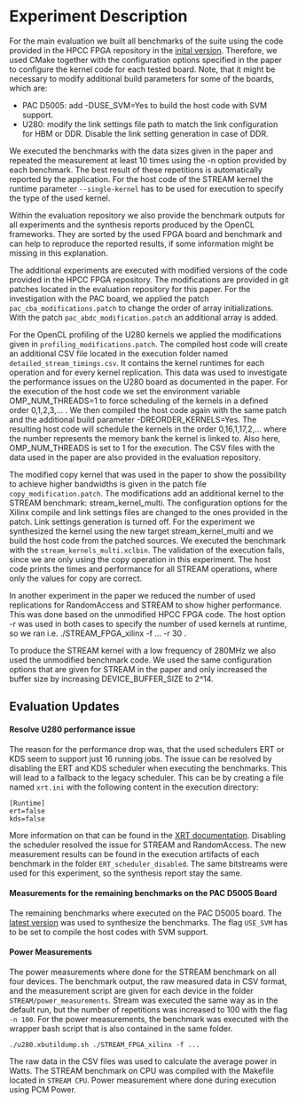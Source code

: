 # Experiment Description

For the main evaluation we built all benchmarks of the suite using the code provided in the HPCC FPGA repository in the [inital version](https://github.com/pc2/HPCC_FPGA/tree/1d8dead9d00a359e0116f0fd2c56206dcbf10d05).
Therefore, we used CMake together with the configuration options specified in the paper to configure the kernel code for each tested board.
Note, that it might be necessary to modify additional build parameters for some of the boards, which are:

- PAC D5005: add -DUSE_SVM=Yes to build the host code with SVM support.
- U280: modify the link settings file path to match the link configuration for HBM or DDR. Disable the link setting generation in case of DDR.

We executed the benchmarks with the data sizes given in the paper and repeated the measurement at least 10 times using the -n option provided by each benchmark.
The best result of these repetitions is automatically reported by the application.
For the host code of the STREAM kernel the runtime parameter `--single-kernel` has to be used for execution to specify the type of the used kernel.

Within the evaluation repository we also provide the benchmark outputs for all experiments and the synthesis reports produced by the OpenCL frameworks.
They are sorted by the used FPGA board and benchmark and can help to reproduce the reported results, if some information might be missing in this explanation.

The additional experiments are executed with modified versions of the code provided in the HPCC FPGA repository.
The modifications are provided in git patches located in the evaluation repository for this paper.
For the investigation with the PAC board, we applied the patch `pac_cba_modifications.patch` to change the order of array initializations.
With the patch `pac_abdc_modification.patch` an additional array is added.

For the OpenCL profiling of the U280 kernels we applied the modifications given in `profiling_modifications.patch`.
The compiled host code will create an additional CSV file located in the execution folder named `detailed_stream_timings.csv`.
It contains the kernel runtimes for each operation and for every kernel replication.
This data was used to investigate the performance issues on the U280 board as documented in the paper.
For the execution of the host code we set the environment variable OMP_NUM_THREADS=1 to force scheduling of the kernels in a defined order 0,1,2,3,... .
We then compiled the host code again with the same patch and the additional build parameter -DREORDER_KERNELS=Yes.
The resulting host code will schedule the kernels in the order 0,16,1,17,2,... where the number represents the memory bank the kernel is linked to.
Also here, OMP_NUM_THREADS is set to 1 for the execution.
The CSV files with the data used in the paper are also provided in the evaluation repository.

The modified copy kernel that was used in the paper to show the possibility to achieve higher bandwidths is given in the patch file `copy_modification.patch`.
The modifications add an additional kernel to the STREAM benchmark: stream_kernel_multi.
The configuration options for the Xilinx compile and link settings files are changed to the ones provided in the patch.
Link settings generation is turned off.
For the experiment we synthesized the kernel using the new target stream_kernel_multi and we build the host code from the patched sources.
We executed the benchmark with the `stream_kernels_multi.xclbin`.
The validation of the execution fails, since we are only using the copy operation in this experiment.
The host code prints the times and performance for all STREAM operations, where only the values for copy are correct.

In another experiment in the paper we reduced the number of used replications for RandomAccess and STREAM to show higher performance.
This was done based on the unmodified HPCC FPGA code.
The host option -r was used in both cases to specify the number of used kernels at runtime, so we ran i.e. ./STREAM_FPGA_xilinx -f ... -r 30 .

To produce the STREAM kernel with a low frequency of 280MHz we also used the unmodified benchmark code.
We used the same configuration options that are given for STREAM in the paper and only increased the buffer size by increasing DEVICE_BUFFER_SIZE to 2^14.

## Evaluation Updates

#### Resolve U280 performance issue

The reason for the performance drop was, that the used schedulers ERT or KDS seem to support just 16 running jobs.
The issue can be resolved by disabling the ERT and KDS scheduler when executing the benchmarks.
This will lead to a fallback to the legacy scheduler.
This can be by creating a file named `xrt.ini` with the following content in the execution directory:

    [Runtime]
    ert=false
    kds=false

More information on that can be found in the [XRT documentation](https://github.com/Xilinx/XRT/blob/master/src/runtime_src/doc/toc/debug-faq.rst#xrt-scheduling-options).
Disabling the scheduler resolved the issue for STREAM and RandomAccess.
The new measurement results can be found in the execution artifacts of each benchmark in the folder `ERT_scheduler_disabled`.
The same bitstreams were used for this experiment, so the synthesis report stay the same.


#### Measurements for the remaining benchmarks on the PAC D5005 Board

The remaining benchmarks where executed on the PAC D5005 board.
The [latest version](https://github.com/pc2/HPCC_FPGA/tree/b3f515600ab4f2e4fb0f33e45c26545697e761d9) was used to synthesize the benchmarks.
The flag `USE_SVM` has to be set to compile the host codes with SVM support.


#### Power Measurements

The power measurements where done for the STREAM benchmark on all four devices.
The benchmark output, the raw measured data in CSV format, and the measurement script are given for each device in the folder `STREAM/power_measurements`.
Stream was executed the same way as in the default run, but the number of repetitions was increased to 100 with the flag `-n 100`.
For the power measurements, the benchmark was executed with the wrapper bash script that is also contained in the same folder.

    ./u280.xbutildump.sh ./STREAM_FPGA_xilinx -f ...

The raw data in the CSV files was used to calculate the average power in Watts.
The STREAM benchmark on CPU was compiled with the Makefile located in `STREAM CPU`.
Power measurement where done during execution using PCM Power.
